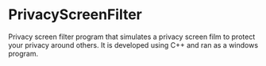 # PrivacyScreenFilter
Privacy screen filter program that simulates a privacy screen film to protect your privacy around others. It is developed using C++ and ran as a windows program.
